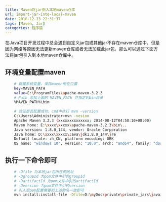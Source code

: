 ```yaml
---
title: Maven将jar倒入本地maven仓库
url: import-jar-into-local-maven
date: 2018-12-13 22:31:37
tags: [Maven, Jar]
categories: 程序猿
---
```


在Java项目开发过程中总会遇到自定义jar包或其他jar不存在maven仓库中，但是因为网络等原因无法更新maven仓库或者无法加载此jar包，那么可以通过下面方法将jar包引入到本地maven仓库中。

## 环境变量配置maven

``` bash
    # 新建系统变量，保存maven所在位置
    key=MAVEN_PATH
    value=E:\ProgramFiles\apache-maven-3.2.3
    # Path 添加上面的 MAVEN_PATH 并指定到bin目录
    %MAVEN_PATH%\bin
    
    # 验证是否配置成功，cmd中执行 mvn -version
    C:\Users\Administrator>mvn -vesion
    Apache Maven 3.2.3 (xxxxxxxxxxxxxx; 2014-08-12T04:58:10+08:00)
    Maven home: E:\xxxx\xxxxx\apache-maven-3.2.3\bin\..
    Java version: 1.8.0_144, vendor: Oracle Corporation
    Java home: D:\xxxx\xxxxx\Java\jdk1.8.0_144\jre
    Default locale: zh_CN, platform encoding: GBK
    OS name: "windows 10", version: "10.0", arch: "amd64", family: "dos"
```
    

## 执行一下命令即可

``` bash
    # -Dfile 为本地jar包所在的地址
    # -DgroupId 为pom文件中引的groupId
    # -DartifactId 为pom文件中引的artifactId
    # -Dversion 为pom文件中引的version
    # 引入后pom配置需要和上述的名一致即可
    mvn install:install-file -Dfile=D:\myDoc\private\private_jars\javailp-1.2a\javailp-1.2a.jar -DgroupId=net.sf.javailp -DartifactId=javailp -Dversion=1.2a -Dpackaging=jar
```
